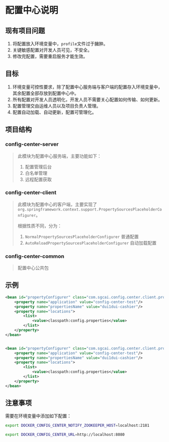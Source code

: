# 配置中心说明

## 现有项目问题

1. 将配置放入环境变量中，`profile`文件过于臃肿。
2. 关键敏感配置对开发人员可见，不安全。
3. 修改完配置，需要重启服务才能生效。

## 目标

1. 环境变量可控性要求，除了配置中心服务端与客户端的配置存入环境变量中，其余配置全部存放到配置中心中。
2. 所有配置对开发人员透明化，开发人员不需要关心配置如何传输、如何更新。
3. 配置管理交由运维人员以及项目负责人管理。
4. 配置自动加载、自动更新，配置可管理化。


## 项目结构

### config-center-server

> 此模块为配置中心服务端，主要功能如下：
> 1. 配置管理后台
> 2. 白名单管理
> 3. 远程配置获取

### config-center-client

> 此模块为配置中心的客户端，主要实现了`org.springframework.context.support.PropertySourcesPlaceholderConfigurer`。
>
> 根据性质不同，分为：
> 1. `NormalPropertySourcesPlaceholderConfigurer` 普通配置
> 2. `AutoReloadPropertySourcesPlaceholderConfigurer` 自动加载配置 

### config-center-common

> 配置中心公共包


## 示例


```xml
<bean id="propertyConfigurer" class="com.sgcai.config.center.client.properties.spring. NormalPropertySourcesPlaceholderConfigurer" init-method="init" destroy-method="destory">
	<property name="application" value="config-center-test"/>
	<property name="propertiesName" value="dui1dui-cashier"/>
	<property name="locations">
        <list>
            <value>classpath:config.properties</value>
        </list>
    </property>
</bean>


<bean id="propertyConfigurer" class="com.sgcai.config.center.client.properties.spring.AutoReloadPropertySourcesPlaceholderConfigurer" init-method="init" destroy-method="destory">
	<property name="application" value="config-center-test"/>
	<property name="propertiesName" value="dui1dui-cashier"/>
	<property name="locations">
        <list>
            <value>classpath:config.properties</value>
        </list>
    </property>
</bean>
```

## 注意事项

需要在环境变量中添加如下配置：

```sh
export DOCKER_CONFIG_CENTER_NOTIFY_ZOOKEEPER_HOST=localhost:2181

export DOCKER_CONFIG_CENTER_URL=http://localhost:8080
```